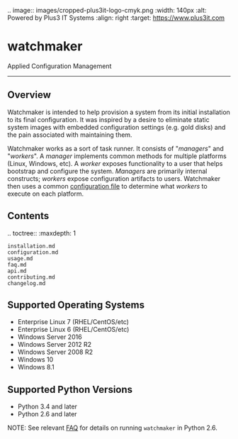 .. image:: images/cropped-plus3it-logo-cmyk.png
   :width: 140px
   :alt: Powered by Plus3 IT Systems
   :align: right
   :target: https://www.plus3it.com
<br>

# watchmaker

Applied Configuration Management

--------------

## Overview

Watchmaker is intended to help provision a system from its initial installation
to its final configuration. It was inspired by a desire to eliminate static
system images with embedded configuration settings (e.g. gold disks) and the
pain associated with maintaining them.

Watchmaker works as a sort of task runner. It consists of "_managers_" and
"_workers_". A _manager_ implements common methods for multiple platforms
(Linux, Windows, etc). A _worker_ exposes functionality to a user that helps
bootstrap and configure the system. _Managers_ are primarily internal
constructs; _workers_ expose configuration artifacts to users. Watchmaker then
uses a common [configuration file](configuration.html) to determine what
_workers_ to execute on each platform.

## Contents

.. toctree::
    :maxdepth: 1

    installation.md
    configuration.md
    usage.md
    faq.md
    api.md
    contributing.md
    changelog.md

## Supported Operating Systems

*   Enterprise Linux 7 (RHEL/CentOS/etc)
*   Enterprise Linux 6 (RHEL/CentOS/etc)
*   Windows Server 2016
*   Windows Server 2012 R2
*   Windows Server 2008 R2
*   Windows 10
*   Windows 8.1

## Supported Python Versions

*   Python 3.4 and later
*   Python 2.6 and later

NOTE: See relevant [FAQ](faq.html) for details on running ``watchmaker`` in
Python 2.6.
